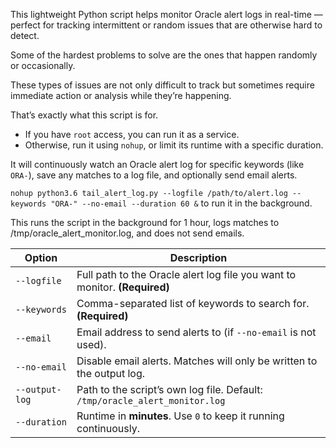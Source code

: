 This lightweight Python script helps monitor Oracle alert logs in real-time — perfect for tracking intermittent or random issues that are otherwise hard to detect.

Some of the hardest problems to solve are the ones that happen randomly or occasionally.

These types of issues are not only difficult to track but sometimes require immediate action or analysis while they’re happening.

That’s exactly what this script is for.  
- If you have `root` access, you can run it as a service.  
- Otherwise, run it using `nohup`, or limit its runtime with a specific duration.

It will continuously watch an Oracle alert log for specific keywords (like `ORA-`), save any matches to a log file, and optionally send email alerts.


`nohup python3.6 tail_alert_log.py --logfile /path/to/alert.log --keywords "ORA-" --no-email --duration 60 &` to run it in the background.

This runs the script in the background for 1 hour, logs matches to /tmp/oracle_alert_monitor.log, and does not send emails.



| Option         | Description                                                                 |
| -------------- | --------------------------------------------------------------------------- |
| `--logfile`    | Full path to the Oracle alert log file you want to monitor. **(Required)**  |
| `--keywords`   | Comma-separated list of keywords to search for. **(Required)**              |
| `--email`      | Email address to send alerts to (if `--no-email` is not used).              |
| `--no-email`   | Disable email alerts. Matches will only be written to the output log.       |
| `--output-log` | Path to the script’s own log file. Default: `/tmp/oracle_alert_monitor.log` |
| `--duration`   | Runtime in **minutes**. Use `0` to keep it running continuously.            |
